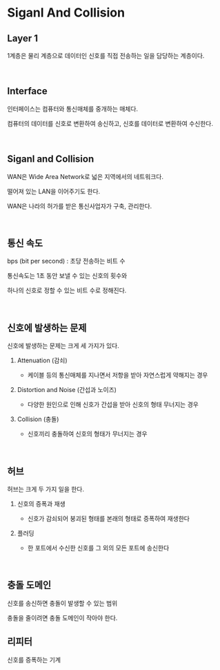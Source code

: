 # Siganl And Collision

## Layer 1

1계층은 물리 계층으로 데이터인 신호를 직접 전송하는 일을 담당하는 계층이다.

<br>

## Interface

인터페이스는 컴퓨터와 통신매체를 중개하는 매체다.

컴퓨터의 데이터를 신호로 변환하여 송신하고, 신호를 데이터로 변환하여 수신한다.

<br>

## Siganl and Collision

WAN은 Wide Area Network로 넓은 지역에서의 네트워크다.

떨어져 있는 LAN을 이어주기도 한다.

WAN은 나라의 허가를 받은 통신사업자가 구축, 관리한다.

<br>

## 통신 속도

bps (bit per second) : 초당 전송하는 비트 수

통신속도는 1초 동안 보낼 수 있는 신호의 횟수와

하나의 신호로 정할 수 있는 비트 수로 정해진다.

<br>

## 신호에 발생하는 문제

신호에 발생하는 문제는 크게 세 가지가 있다.

1. Attenuation (감쇠)

    - 케이블 등의 통신매체를 지나면서 저항을 받아 자연스럽게 약해지는 경우

2. Distortion and Noise (간섭과 노이즈)

    - 다양한 원인으로 인해 신호가 간섭을 받아 신호의 형태 무너지는 경우

3. Collision (충돌)

    - 신호끼리 충돌하여 신호의 형태가 무너지는 경우

<br>

## 허브

허브는 크게 두 가지 일을 한다.

1. 신호의 증폭과 재생

    - 신호가 감쇠되어 붕괴된 형태를 본래의 형태로 증폭하여 재생한다

2. 플러딩

    - 한 포트에서 수신한 신호를 그 외의 모든 포트에 송신한다

<br>

## 충돌 도메인

신호를 송신하면 충돌이 발생할 수 있는 범위

충돌을 줄이려면 충돌 도메인이 작아야 한다.

## 리피터

신호를 증폭하는 기계
